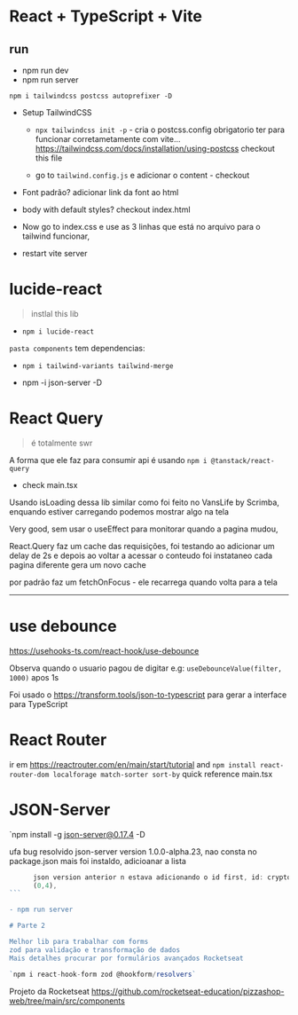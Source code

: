 # React + TypeScript + Vite


## run
- npm run dev
- npm run server

`npm i tailwindcss postcss autoprefixer -D`

- Setup TailwindCSS

  - `npx tailwindcss init -p` - cria o postcss.config obrigatorio ter para funcionar corretametamente com vite... https://tailwindcss.com/docs/installation/using-postcss checkout this file

  - go to `tailwind.config.js` e adicionar o content - checkout

- Font padrão?
  adicionar link da font ao html

- body with default styles? checkout index.html

- Now go to index.css e use as 3 linhas que está no arquivo para o tailwind funcionar,
- restart vite server

# lucide-react

> instlal this lib

- `npm i lucide-react`

`pasta components` tem dependencias:

- `npm i tailwind-variants tailwind-merge`

- npm -i json-server -D

# React Query

> é totalmente swr

A forma que ele faz para consumir api é usando `npm i @tanstack/react-query`

- check main.tsx

Usando isLoading dessa lib similar como foi feito no VansLife by Scrimba, enquando estiver carregando podemos mostrar algo na tela

Very good, sem usar o useEffect para monitorar quando a pagina mudou,

React.Query faz um cache das requisições, foi testando ao adicionar um delay de 2s e depois ao voltar a acessar o conteudo foi instataneo
cada pagina diferente gera um novo cache

por padrão faz um fetchOnFocus - ele recarrega quando volta para a tela

<hr>

# use debounce

https://usehooks-ts.com/react-hook/use-debounce

Observa quando o usuario pagou de digitar e.g: `useDebounceValue(filter, 1000)` apos 1s

Foi usado o https://transform.tools/json-to-typescript para gerar a interface para TypeScript

# React Router

ir em https://reactrouter.com/en/main/start/tutorial and
`npm install react-router-dom localforage match-sorter sort-by` quick reference main.tsx

# JSON-Server

`npm install -g json-server@0.17.4 -D

ufa bug resolvido json-server version 1.0.0-alpha.23, nao consta no package.json mais foi instaldo, adicioanar a lista

````js
      json version anterior n estava adicionando o id first, id: crypto.randomUUID().slice
      (0,4),
```

- npm run server

# Parte 2

Melhor lib para trabalhar com forms
zod para validação e transformação de dados
Mais detalhes procurar por formulários avançados Rocketseat

`npm i react-hook-form zod @hookform/resolvers`
````

Projeto da Rocketseat
https://github.com/rocketseat-education/pizzashop-web/tree/main/src/components
